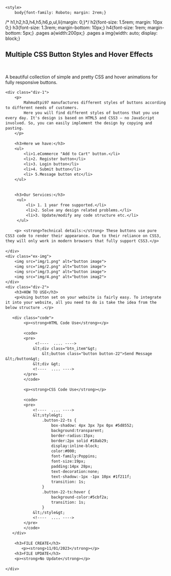 <!DOCTYPE html>
<html lang="en">
<head>
    <meta charset="UTF-8">
    <meta name="viewport" content="width=device-width, initial-scale=1.0">
    <link href="https://fonts.googleapis.com/css2?family=Roboto:wght@300;400&display=swap" rel="stylesheet">
    <title>Project Descriotion</title>

    <style>
        body{font-family: Roboto; margin: 2rem;}
/*        h1,h2,h3,h4,h5,h6,p,ul,li{margin: 0;}*/
        h2{font-size: 1.5rem; margin: 10px 0;}
        h3{font-size: 1.3rem; margin-bottom: 10px;}
        h4{font-size: 1rem; margin-bottom: 5px;}
        .pages a{width:200px;}
        .pages a img{width: auto; display: block;}
    </style>
</head>
<body>
<div class="main-area">
    <h2>Multiple CSS Button Styles and Hover Effects</h2>
    <br>
    <p>A beautiful collection of simple and pretty CSS and hover animations for fully responsive buttons.</p>

    <div class="div-1">
        <p>
            Mahmudtpi97 manufactures different styles of buttons according to different needs of customers. 
            Here you will find different styles of buttons that you use every day. It's design is based on HTML5 and CSS3 – no JavaScript involved. So, you can easily implement the design by copying and pasting.
        </p>

        <h3>Here we have:</h3>
        <ul>
            <li>1.eCommerce "Add to Cart" button.</li>
            <li>2. Register button</li>
            <li>3. Login button</li>
            <li>4. Submit button</li>
            <li> 5.Message button etc</li>
        </ul>


        <h3>Our Services:</h3>
         <ul>
             <li> 1. 1 year free supported.</li>
             <li>2. Solve any design related problems.</li>
             <li>3. Update/modify any code structure etc.</li>
         </ul>
        
        <p> <strong>Technical details:</strong> These buttons use pure CSS3 code to render their appearance. Due to their reliance on CSS3, they will only work in modern browsers that fully support CSS3.</p>
    
    </div>
    <div class="ex-img">
        <img src="img/1.png" alt="button image">
        <img src="img/2.png" alt="button image">
        <img src="img/3.png" alt="button image">
        <img src="img/4.png" alt="button imag2">
    </div>
    <div class="div-2">
        <h3>HOW TO USE</h3>
        <p>Using button set on your website is fairly easy. To integrate it into your website, all you need to do is take the idea from the below structure .</p>

       <div class="code">
            <p><strong>HTML Code Use</strong></p>

            <code>
            <pre>
                 <!----  .... ---->
                &lt;div class="btn_item"&gt;
                    &lt;button class="button button-22">Send Message &lt;/button&gt;
                &lt;div &gt;
                <!----  .... ---->
            </pre>
            </code>

            <p><strong>CSS Code Use</strong></p>

            <code>
            <pre>
                <!----  .... ---->
                &lt;style&gt;
                    .button-22-ts {
                        box-shadow: 4px 3px 7px 0px #5d8552;
                        background:transparent;
                        border-radius:15px;
                        border:2px solid #18ab29;
                        display:inline-block;
                        color:#000;
                        font-family:Poppins;
                        font-size:19px;
                        padding:14px 28px;
                        text-decoration:none;
                        text-shadow:-1px -1px 10px #1f211f;
                        transition: 1s;
                    }
                    .button-22-ts:hover {
                        background-color:#5cbf2a;
                        transition: 1s;
                    }
                &lt;/style&gt;  
                <!----  .... ---->
            </pre>
            </code>
       </div>
    
        <h3>FILE CREATE</h3>
           <p><strong>11/01/2023</strong></p>
        <h3>FILE UPDATE</h3>
        <p><strong>No Update</strong></p>
    
    </div>


 </div>


</body>
</html>